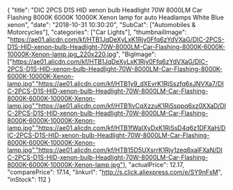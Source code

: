 {
	"title": "DIC 2PCS D1S HID xenon bulb Headlight 70W 8000LM Car Flashing 8000K 6000K 10000K Xenon lamp for auto Headlamps White Blue xenon",
	"date": "2018-10-31 10:30:20",
	"SubCat": ["Automobiles & Motorcycles"],
	"categories": ["Car Lights"],
	"thumbnailImage": "https://ae01.alicdn.com/kf/HTB1JqDeXyLxK1Rjy0Ffq6zYdVXaG/DIC-2PCS-D1S-HID-xenon-bulb-Headlight-70W-8000LM-Car-Flashing-8000K-6000K-10000K-Xenon-lamp.jpg_220x220.jpg",
	"BigImage": ["https://ae01.alicdn.com/kf/HTB1JqDeXyLxK1Rjy0Ffq6zYdVXaG/DIC-2PCS-D1S-HID-xenon-bulb-Headlight-70W-8000LM-Car-Flashing-8000K-6000K-10000K-Xenon-lamp.jpg","https://ae01.alicdn.com/kf/HTB1y9_dXEvrK1RjSszfq6xJNVXa7/DIC-2PCS-D1S-HID-xenon-bulb-Headlight-70W-8000LM-Car-Flashing-8000K-6000K-10000K-Xenon-lamp.jpg","https://ae01.alicdn.com/kf/HTB1IvCqXzzuK1RjSsppq6xz0XXaD/DIC-2PCS-D1S-HID-xenon-bulb-Headlight-70W-8000LM-Car-Flashing-8000K-6000K-10000K-Xenon-lamp.jpg","https://ae01.alicdn.com/kf/HTB1fWaIXyDxK1RjSsD4q6z1DFXaH/DIC-2PCS-D1S-HID-xenon-bulb-Headlight-70W-8000LM-Car-Flashing-8000K-6000K-10000K-Xenon-lamp.jpg","https://ae01.alicdn.com/kf/HTB15D5UXsrrK1Rjy1zeq6xalFXaN/DIC-2PCS-D1S-HID-xenon-bulb-Headlight-70W-8000LM-Car-Flashing-8000K-6000K-10000K-Xenon-lamp.jpg"],
	"actualPrice": 12.17,
	"comparePrice": 17.14,
	"linkurl": "http://s.click.aliexpress.com/e/SY9nFsM",
	"inStock": 112
}
